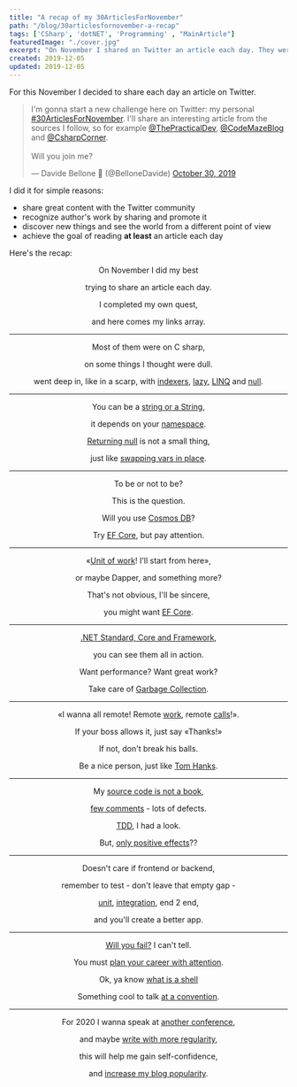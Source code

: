 ```yaml
---
title: "A recap of my 30ArticlesForNovember"
path: "/blog/30articlesfornovember-a-recap"
tags: ['CSharp', 'dotNET', 'Programming' , "MainArticle"]
featuredImage: "./cover.jpg"
excerpt: "On November I shared on Twitter an article each day. They were about C#, general programming and advanced topics. For celebrating the conclusion of this challenge, I wrote a poem about that."
created: 2019-12-05
updated: 2019-12-05
---
```


For this November I decided to share each day an article on Twitter.

<blockquote class="twitter-tweet"><p lang="en" dir="ltr">I&#39;m gonna start a new challenge here on Twitter: my personal <a href="https://twitter.com/hashtag/30ArticlesForNovember?src=hash&amp;ref_src=twsrc%5Etfw">#30ArticlesForNovember</a>. I&#39;ll share an interesting article from the sources I follow, so for example <a href="https://twitter.com/ThePracticalDev?ref_src=twsrc%5Etfw">@ThePracticalDev</a>, <a href="https://twitter.com/CodeMazeBlog?ref_src=twsrc%5Etfw">@CodeMazeBlog</a> and <a href="https://twitter.com/CsharpCorner?ref_src=twsrc%5Etfw">@CsharpCorner</a>.<br><br>Will you join me?</p>&mdash; Davide Bellone 🐧 (@BelloneDavide) <a href="https://twitter.com/BelloneDavide/status/1189474483503022081?ref_src=twsrc%5Etfw">October 30, 2019</a></blockquote> 


I did it for simple reasons:

* share great content with the Twitter community
* recognize author's work by sharing and promote it
* discover new things and see the world from a different point of view
* achieve the goal of reading __at least__ an article each day


Here's the recap:

<div style="text-align: center">

On November I did my best 

trying to share an article each day.

I completed my own quest, 

and here comes my links array.  

---

Most of them were on C sharp, 

on some things I thought were dull.

 went deep in, like in a scarp, 
with [indexers](https://csharp-station.com/Tutorial/CSharp/Lesson11 "Indexers"), [lazy](https://www.c-sharpcorner.com/article/top-7-least-known-but-important-c-sharp-features/ "Important C# features"), [LINQ](https://blog.quadiontech.com/5-c-features-that-will-help-you-to-understand-linq-bca495cd3fb8 "LINQ") and [null](https://mikaelkoskinen.net/post/subtle-csharp-bug-null-conditional-operator-any-false "Subtle null bug").

---
 
 You can be a [string or a String](https://blog.paranoidcoding.com/2019/04/08/string-vs-String-is-not-about-style.html "string vs String"),
 
 it depends on your [namespace](https://medium.com/@morgankenyon/under-the-hood-of-c-alias-types-and-namespaces-82504a02660e "A namespace overview").
 
 [Returning null](https://odetocode.com/blogs/scott/archive/2019/08/07/think-twice-before-returning-null.aspx "Why returning null is a bad idea") is not a small thing, 
 
 just like [swapping vars in place](https://dev.to/mortoray/terrible-interview-question-swap-variables-without-a-temporary-22jp "how to handle technical interviews").
 
 ---
 
 To be or not to be?
 
 This is the question. 
 
 Will you use [Cosmos DB](https://dev.to/petereysermans/things-i-wish-i-knew-before-i-got-started-with-cosmosdb-4o05 "Introduction to CosmosDB")?
 
 Try [EF Core](https://www.thereformedprogrammer.net/an-in-depth-study-of-cosmos-db-and-ef-core-3-0-database-provider "EF Core vs Cosmos DB"), but pay attention.
 
 ---
 «[Unit of work](https://gunnarpeipman.com/ef-core-repository-unit-of-work/ "Unit of work with EF Core")! I'll start from here», 
 
 or maybe Dapper, and something more?
 
 That's not obvious, I'll be sincere, 
 
 you might want [EF Core](https://exceptionnotfound.net/dapper-vs-entity-framework-core-query-performance-benchmarking-2019/ "EF Core vs Dapper benchmarking").
 
 ---
 [.NET Standard, Core and Framework](https://code-maze.com/differences-between-net-framework-net-core-and-net-standard/ ".NET versions differences"), 
 
 you can see them all in action. 
 
 Want performance? Want great work?
 
 Take care of [Garbage Collection](https://docs.microsoft.com/en-us/aspnet/core/performance/memory "Garbage collection introduction").
 
 ---
 «I wanna all remote! Remote [work](https://doist.com/blog/mental-health-and-remote-work "Remote working downside"), remote  [calls](https://devblogs.microsoft.com/aspnet/grpc-vs-http-apis/ "gRPC vs Rest APIs")!». 
 
 If your boss allows it, just say «Thanks!»
 
 If not, don't break his balls.
 
 Be a nice person, just like [Tom Hanks](https://www.nytimes.com/2019/11/13/movies/tom-hanks-mister-rogers.html).
 
 ---
 
 My [source code is not a book](https://dev.to/snj/learn-from-source-code-4d1o "Source code readibility"), 
 
 [few comments](https://www.red-gate.com/simple-talk/opinion/opinion-pieces/fighting-evil-code-comments-comments/ "How to comment code") - lots of defects.
 
 [TDD](https://techblog.holidaycheck.com/post/2018/01/02/testing-code-that-isnt-there-yet "TDD examples"), I had a look.
 
 But, [only positive effects](https://www.microsoft.com/en-us/research/blog/exploding-software-engineering-myths/ "Software engineering myths")??
 
 --- 
 
 Doesn't care if frontend or backend, 
 
 remember to test - don't leave that empty gap -
 
 [unit](https://blog.usejournal.com/lean-testing-or-why-unit-tests-are-worse-than-you-think-b6500139a009 "Downsides of unit testing"), [integration](https://kentcdodds.com/blog/write-tests "How to write great integration tests"), end 2 end, 
 
 and you'll create a better app.
 
 ---
 
 [Will you fail?](https://jamesclear.com/3-stages-of-failure "3 stages of failure") I can't tell.
 
 You must [plan your career with attention](https://medium.com/better-programming/you-need-to-design-your-programming-career-f3d0b9803ca4 "How to plan career"). 
 
 Ok, ya know [what is a shell](https://www.hanselman.com/blog/WhatsTheDifferenceBetweenAConsoleATerminalAndAShell.aspx "Shell vs Console vs Terminal")
 
 Something cool to talk [at a convention](https://dev.to/nspinazz89/12-tips-to-maximize-your-experience-at-a-tech-conference-5dkj "Tips for tech conferences").
 
 ---
 
 For 2020 I wanna speak at [another conference](/blog/advices-from-my-first-public-speech "My first speech experience"),
 
 and maybe [write with more regularity](https://www.ilonacodes.com/blog/most-common-blogging-mistakes-of-beginner-bloggers/ "Blogging common mistakes" ), 
 
 this will help me gain self-confidence,
 
 and [increase my blog popularity](https://dev.to/brandonskerritt/how-to-go-from-3-views-to-1-000-308-30a9  "Increase blog views").

</div>